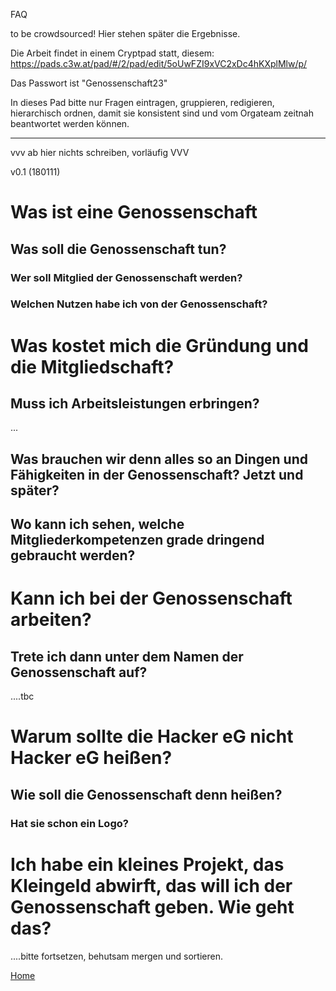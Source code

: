 FAQ

to be crowdsourced!
Hier stehen später die Ergebnisse.

Die Arbeit findet in einem Cryptpad statt, diesem: https://pads.c3w.at/pad/#/2/pad/edit/5oUwFZI9xVC2xDc4hKXplMlw/p/

Das Passwort ist "Genossenschaft23"

In dieses Pad bitte nur Fragen eintragen, gruppieren, redigieren, hierarchisch ordnen, damit sie konsistent sind und vom Orgateam zeitnah beantwortet werden können.

-------------------------------------------------------------------
vvv ab hier nichts schreiben, vorläufig VVV

v0.1 (180111)

# Was ist eine Genossenschaft
## Was soll die Genossenschaft tun?
### Wer soll Mitglied der Genossenschaft werden?
### Welchen Nutzen habe ich von der Genossenschaft?

# Was kostet mich die Gründung und die Mitgliedschaft?
## Muss ich Arbeitsleistungen erbringen?
...
## Was brauchen wir denn alles so an Dingen und Fähigkeiten in der Genossenschaft? Jetzt und später?
## Wo kann ich sehen, welche Mitgliederkompetenzen grade dringend gebraucht werden?

# Kann ich bei der Genossenschaft arbeiten?
## Trete ich dann unter dem Namen der Genossenschaft auf?

....tbc

# Warum sollte die Hacker eG nicht Hacker eG heißen?
## Wie soll die Genossenschaft denn heißen?
### Hat sie schon ein Logo?

# Ich habe ein kleines Projekt, das Kleingeld abwirft, das will ich der Genossenschaft geben. Wie geht das?

....bitte fortsetzen, behutsam mergen und sortieren.

[Home](https://coop.therojam.space/pages/Home)